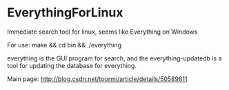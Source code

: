 # EverythingForLinux
Immediate search tool for linux, seems like Everything on Windows

For use:
make &&
cd bin &&
./everything

everything is the GUI program for search, and the everything-updatedb is a tool for updating the database for everything.

Main page:
http://blog.csdn.net/toormi/article/details/50589811
